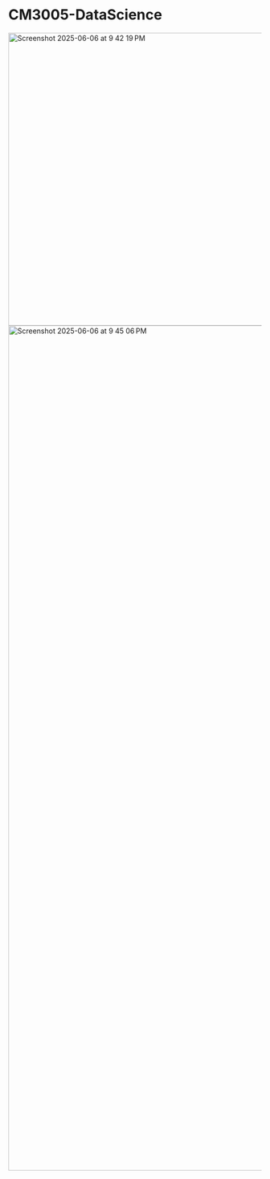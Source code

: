 # CM3005-DataScience


<img width="582" alt="Screenshot 2025-06-06 at 9 42 19 PM" src="https://github.com/user-attachments/assets/e4ba130c-5573-44f6-9e18-9620d5be26df" />

<img width="1680" alt="Screenshot 2025-06-06 at 9 45 06 PM" src="https://github.com/user-attachments/assets/aa7914ee-8514-415b-a937-9fb54f3f482c" />
